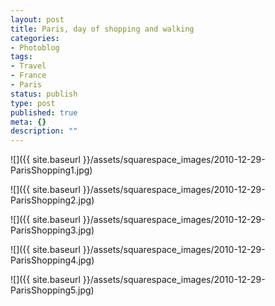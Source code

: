 ```yaml
---
layout: post
title: Paris, day of shopping and walking
categories:
- Photoblog
tags:
- Travel
- France
- Paris
status: publish
type: post
published: true
meta: {}
description: ""
---
```


![]({{ site.baseurl }}/assets/squarespace_images/2010-12-29-ParisShopping1.jpg)

![]({{ site.baseurl }}/assets/squarespace_images/2010-12-29-ParisShopping2.jpg)

![]({{ site.baseurl }}/assets/squarespace_images/2010-12-29-ParisShopping3.jpg)

![]({{ site.baseurl }}/assets/squarespace_images/2010-12-29-ParisShopping4.jpg)

![]({{ site.baseurl }}/assets/squarespace_images/2010-12-29-ParisShopping5.jpg)
